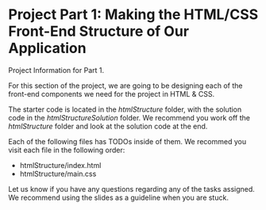 # Project Part 1: Making the HTML/CSS Front-End Structure of Our Application
Project Information for Part 1.

For this section of the project, we are going to be designing each of the front-end components we need for the project in HTML & CSS.  
  
The starter code is located in the *htmlStructure* folder, with the solution code in the *htmlStructureSolution* folder. We recommend you work off the *htmlStructure* folder and look at the solution code at the end. 

Each of the following files has TODOs inside of them. We recommed you visit each file in the following order:
  - htmlStructure/index.html
  - htmlStructure/main.css
  
Let us know if you have any questions regarding any of the tasks assigned. We recommend using the slides as a guideline when you are stuck.
